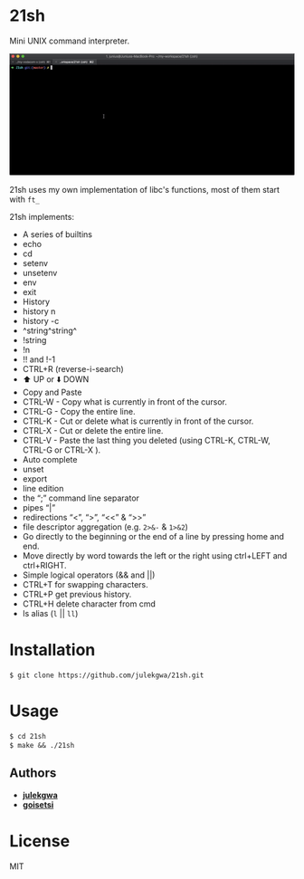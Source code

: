 # 21sh
Mini UNIX command interpreter.

![Demo](images/21sh.gif)

21sh uses my own implementation of libc's functions, most of them start with `ft_`

21sh implements:

* A series of builtins
 * echo
 * cd
 * setenv
 * unsetenv
 * env
 * exit
* History
 * history n
 * history -c
 * ^string^string^
 * !string
 * !n
 * !! and !-1
 * CTRL+R (reverse-i-search)
 * :arrow_up: UP or :arrow_down: DOWN
* Copy and Paste
 * CTRL-W - Copy what is currently in front of the cursor.
 * CTRL-G - Copy the entire line.
 * CTRL-K - Cut or delete what is currently in front of the cursor.
 * CTRL-X - Cut or delete the entire line.
 * CTRL-V - Paste the last thing you deleted (using CTRL-K, CTRL-W, CTRL-G or CTRL-X ).
* Auto complete
* unset
* export
* line edition
* the “;” command line separator
* pipes “|”
* redirections “<”, “>”, “<<” & “>>”
* file descriptor aggregation (e.g. ``2>&-`` & ``1>&2``)
* Go directly to the beginning or the end of a line by pressing home and end.
* Move directly by word towards the left or the right using ctrl+LEFT and ctrl+RIGHT.
* Simple logical operators (&& and ||)
* CTRL+T for swapping characters.
* CTRL+P get previous history.
* CTRL+H delete character from cmd
* ls alias (``l`` || ``ll``)

# Installation
```
$ git clone https://github.com/julekgwa/21sh.git
```

# Usage
```
$ cd 21sh
$ make && ./21sh

```

## Authors

* **[julekgwa](https://github.com/julekgwa)**
* **[goisetsi](https://github.com/goisetsi)**

# License
MIT
